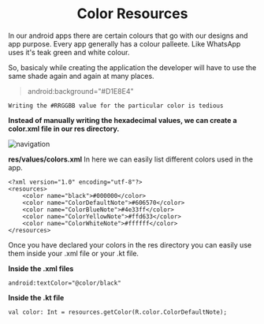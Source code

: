 # <div align="center">Color Resources</div>

In our android apps there are certain colours that go with our designs and app purpose. 
Every app generally has a colour palleete. 
Like WhatsApp uses it's teak green and white colour. 

So, basicaly while creating the application the developer will have to use the same shade again and again at many places.

>android:background="#D1E8E4"  
```
Writing the #RRGGBB value for the particular color is tedious
```

**Instead of manually writing the hexadecimal values, we can create a color.xml file in our res directory.**

![navigation](https://user-images.githubusercontent.com/72865709/137015432-8978dbf4-9e0f-46fa-99b3-b7c532bda64b.jpg)

**res/values/colors.xml**
In here we can easily list different colors used in the app.


```
<?xml version="1.0" encoding="utf-8"?>
<resources>
    <color name="black">#000000</color>
    <color name="ColorDefaultNote">#606570</color>
    <color name="ColorBlueNote">#4e33ff</color>
    <color name="ColorYellowNote">#ffd633</color>
    <color name="ColorWhiteNote">#ffffff</color>
</resources>
```

Once you have declared your colors in the res directory you can easily use them inside your .xml file or your .kt file.

**Inside the .xml files**

```
android:textColor="@color/black"
```

**Inside the .kt file**

```
val color: Int = resources.getColor(R.color.ColorDefaultNote);
```
